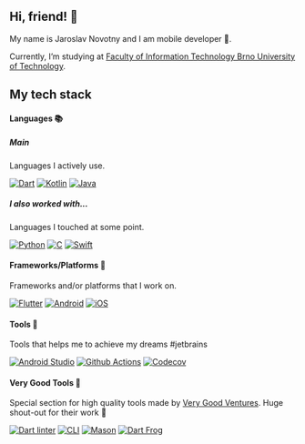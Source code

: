 ## Hi, friend! 👋

My name is Jaroslav Novotny and I am mobile developer 📱.

Currently, I’m studying at [Faculty of Information Technology Brno University of Technology](https://www.fit.vut.cz/.en).

## My tech stack

#### Languages 📚

##### Main

Languages I actively use.

[![Dart][dart_badge]][dart_link]
[![Kotlin][kotlin_badge]][kotlin_link]
[![Java][java_badge]][java_link]

##### I also worked with...

Languages I touched at some point.

[![Python][python_badge]][python_link]
[![C][c_badge]][c_link]
[![Swift][swift_badge]][swift_link]

#### Frameworks/Platforms 📱

Frameworks and/or platforms that I work on.

[![Flutter][flutter_badge]][flutter_link]
[![Android][android_badge]][android_link]
[![iOS][ios_badge]][ios_link]

#### Tools 🔨

Tools that helps me to achieve my dreams #jetbrains

[![Android Studio][android_studio_badge]][android_studio_link]
[![Github Actions][github_actions_badge]][github_actions_link]
[![Codecov][codecov_badge]][codecov_link]

#### Very Good Tools 🦄

Special section for high quality tools made by [Very Good Ventures](https://verygood.ventures). Huge shout-out for their work 💙

[![Dart linter][very_good_analysis_badge]][very_good_analysis_link]
[![CLI][very_good_cli_badge]][very_good_cli_link]
[![Mason][mason_badge]][mason_link]
[![Dart Frog][dart_frog_badge]][dart_frog_link]

<!-- Languages -->

<!-- Languages -->

[dart_badge]: https://img.shields.io/badge/Dart-0175C2?style=for-the-badge&logo=dart&logoColor=white
[dart_link]: https://dart.dev
[kotlin_badge]: https://img.shields.io/badge/Kotlin-0095D5?style=for-the-badge&logo=kotlin&logoColor=white
[kotlin_link]: https://kotl.in
[java_badge]: https://img.shields.io/badge/Java-ED8B00?style=for-the-badge&logo=openjdk&logoColor=white
[java_link]: https://java.com
[swift_badge]: https://img.shields.io/badge/Swift-FA7343?style=for-the-badge&logo=swift&logoColor=white
[swift_link]: https://swift.org
[python_badge]: https://img.shields.io/badge/Python-14354C?style=for-the-badge&logo=python&logoColor=white
[python_link]: https://python.org
[c_badge]: https://img.shields.io/badge/C-00599C?style=for-the-badge&logo=c&logoColor=white
[c_link]: https://clang.llvm.org

<!-- Frameworks -->

<!-- Frameworks and Platforms -->

[flutter_badge]: https://img.shields.io/badge/Flutter-02569B?style=for-the-badge&logo=flutter&logoColor=white
[flutter_link]: https://flutter.dev
[android_badge]: https://img.shields.io/badge/Android-3DDC84?style=for-the-badge&logo=android&logoColor=white
[android_link]: https://developer.android.com
[ios_badge]: https://img.shields.io/badge/iOS-000000?style=for-the-badge&logo=ios&logoColor=white
[ios_link]: https://developer.apple.com/ios/

<!-- Tools -->

<!-- Tools -->

[android_studio_badge]: https://img.shields.io/badge/Android_Studio-3DDC84?style=for-the-badge&logo=android-studio&logoColor=white
[android_studio_link]: https://developer.android.com/studio
[github_actions_badge]: https://img.shields.io/badge/GitHub_Actions-2088FF?style=for-the-badge&logo=github-actions&logoColor=white
[github_actions_link]: https://github.com/features/actions
[codecov_badge]: https://img.shields.io/badge/codecov-%23ff0077.svg?style=for-the-badge&logo=codecov&logoColor=white
[codecov_link]: https://about.codecov.io

<!-- Very Good Tools -->

<!-- VGV tools --> 

[very_good_analysis_badge]: https://img.shields.io/badge/style-very__good__analysis-b1398c?style=for-the-badge
[very_good_analysis_link]: https://pub.dev/packages/very_good_analysis
[very_good_cli_badge]: https://img.shields.io/badge/%F0%9F%A6%84%20cli-very__good__cli-blue?style=for-the-badge
[very_good_cli_link]: https://pub.dev/packages/very_good_cli
[mason_badge]: https://img.shields.io/badge/%F0%9F%A7%B1%20Powered%20by-Mason-8a0e0e?style=for-the-badge
[mason_link]: https://pub.dev/packages/mason
[dart_frog_badge]: https://img.shields.io/badge/%F0%9F%90%B8%20Powered%20by-Dart%20Frog-0d0d8a?style=for-the-badge
[dart_frog_link]: https://pub.dev/packages/dart_frog
